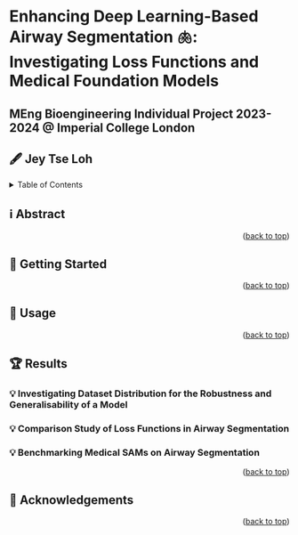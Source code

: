 <a name="readme-top"></a>

# Enhancing Deep Learning-Based Airway Segmentation 🫁: Investigating Loss Functions and Medical Foundation Models 
## MEng Bioengineering Individual Project 2023-2024 @ Imperial College London
## 🖋️ Jey Tse Loh

<!-- TABLE OF CONTENTS -->
<details>
  <summary>Table of Contents</summary>
  <ol>
    <li>
      <a href="#abstract">Abstract</a>
      <ul>
        <li><a href="#getting-started">Getting Started</a></li>
      </ul>
    </li>
    <li>
      <a href="#usage">Usage</a>
    </li>
    <li><a href="results">Results</a></li>
      <ul>
        <li><a href="#datasets">Investigating Dataset Distribution for the Robustness and Generalisability of a Model</a></li>
        <li><a href="#comparison-study">Comparison Study of Loss Functions in Airway Segmentation</a></li>
        <li><a href="#benchmarking">Benchmarking Medical SAMs on Airway Segmentation</a></li>
      </ul>
    </li>
    <li><a href="#acknowledgements">Acknowledgments</a></li>
  </ol>
</details>

<a name="abstract"></a>
## ℹ️ Abstract

<p align="right">(<a href="#readme-top">back to top</a>)</p>

<a name="getting-started"></a>
## 🚀 Getting Started

<p align="right">(<a href="#readme-top">back to top</a>)</p>

<a name="usage"></a>
## 🔨 Usage

<p align="right">(<a href="#readme-top">back to top</a>)</p>

<a name="results"></a>
## 🏆 Results
<a name="datasets"></a>
### 💡 Investigating Dataset Distribution for the Robustness and Generalisability of a Model

<a name="comparison-study"></a>
### 💡 Comparison Study of Loss Functions in Airway Segmentation

<a name="benchmarking"></a>
### 💡 Benchmarking Medical SAMs on Airway Segmentation

<p align="right">(<a href="#readme-top">back to top</a>)</p>

<a name="acknowledgements"></a>
## 🙏 Acknowledgements

<p align="right">(<a href="#readme-top">back to top</a>)</p>



